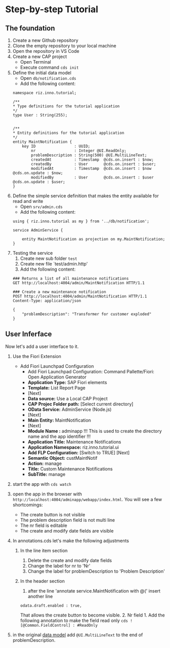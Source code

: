 # Step-by-step Tutorial


## The foundation

1. Create a new Github repository
2. Clone the empty repository to your local machine
3. Open the repository in VS Code
4. Create a new CAP project
    - Open Terminal
    - Execute command `cds init`
5. Define the initial data model
    - Open `db/notification.cds`
    - Add the following content:
    ```cds
    namespace riz.inno.tutorial;

    /**
    * Type definitions for the tutorial application
    */
    type User : String(255);


    /**
    * Entity definitions for the tutorial application
    */
    entity MaintNotification {
        key ID                 : UUID;
            nr                 : Integer @UI.ReadOnly;
            problemDescription : String(500) @UI.MultiLineText;
            createdAt          : Timestamp  @cds.on.insert : $now;
            createdBy          : User       @cds.on.insert : $user;
            modifiedAt         : Timestamp  @cds.on.insert : $now   @cds.on.update : $now;
            modifiedBy         : User       @cds.on.insert : $user  @cds.on.update : $user;
    }

    ```
6. Define the simple service definition that makes the entity available for read and write
    - Open `srv/admin.cds`
    - Add the following content:
    ```cds
    using { riz.inno.tutorial as my } from '../db/notification';

    service AdminService {

        entity MaintNotification as projection on my.MaintNotification;
    }
    ```
7. Testing the service
    1. Create new sub folder `test`
    2. Create new file `test/admin.http'
    3. Add the following content:
    ```http
    ### Returns a list of all maintenance notifications
    GET http://localhost:4004/admin/MaintNotification HTTP/1.1

    ### Create a new maintenance notification
    POST http://localhost:4004/admin/MaintNotification HTTP/1.1
    Content-Type: application/json

    {
        "problemDescription": "Transformer for customer exploded"
    }
    ```

## User Inferface
Now let's add a user interface to it. 

1. Use the Fiori Extension 
    - Add Fiori Launchpad Configuration
        - Add Fiori Launchpad Configuration: Command Pallette/Fiori: Open Application Generator
        - **Application Type:** SAP Fiori elements
        - **Template:** List Report Page
        - [Next]
        - **Data source:** Use a Local CAP Project
        - **CAP Projec Folder path:** [Select current directory]
        - **OData Service:** AdminService (Node.js)
        - [Next]
        - **Main Entity:** MaintNotification
        - [Next]
        - **Module Name :** adminapp !!! This is used to create the directory name and the app identifier !!!
        - **Application Title:** Maintenance Notifications
        - **Application Namespace:** riz.inno.tutorial.ui
        - **Add FLP Configuration:** [Switch to TRUE] 
         [Next]
        - **Semantic Object:** custMaintNotif
        - **Action:** manage
        - **Title:** Custom Maintenance Notifications
        - **SubTitle:** manage

2. start the app with `cds watch`
3. open the app in the browser with `http://localhost:4004/adminapp/webapp/index.html`. You will see a few shortcomings:
    - The create button is not visible
    - The problem description field is not multi line
    - The nr field is editable
    - The create and modify date fields are visible


4. In annotations.cds let's make the following adjustments

    1. In the line item section
        1. Delete the create and modify date fields
        2. Change the label for nr to 'Nr'
        3. Change the label for problemDescription to 'Problem Description'

    2. In the header section
        1. after the line 'annotate service.MaintNotification with @(' insert another line 
        ```cds
        odata.draft.enabled : true,
        ```
        That allows the create button to become visible.
        2. Nr field
            1. Add the following annotation to make the field read only
            ```cds
                   ![@Common.FieldControl] : #ReadOnly
            ```
5. in the original [data model](./db/notification.cds) add `@UI.MultiLineText` to the end of problemDescription.
